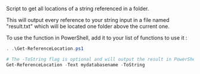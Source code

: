 Script to get all locations of a string referenced in a folder. 

This will output every reference to your string input in a file named "result.txt" which will be located one folder above the current one.

To use the function in PowerShell, add it to your list of functions to use it :
```powershell
. .\Get-ReferenceLocation.ps1

# The -ToString flag is optional and will output the result in PowerShell instead of a file
Get-ReferenceLocation -Text mydatabasename -ToString 
```